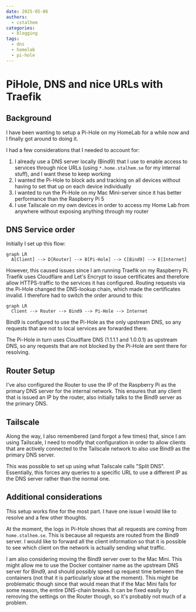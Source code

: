 ```yaml
---
date: 2025-05-06
authors:
  - cstalhem
categories:
  - blogging
tags:
  - dns
  - homelab
  - pi-hole
---
```


# PiHole, DNS and nice URLs with Traefik

## Background

I have been wanting to setup a Pi-Hole on my HomeLab for a while now and I finally got around to doing it.

<!-- end-excerpt -->

I had a few considerations that I needed to account for:

1. I already use a DNS server locally (Bind9) that I use to enable access to services through nice URLs (using `*.home.stalhem.se` for my internal stuff), and I want these to keep working
2. I wanted the Pi-Hole to block ads and tracking on all devices without having to set that up on each device individually
3. I wanted to run the Pi-Hole on my Mac Mini-server since it has better performance than the Raspberry Pi 5
4. I use Tailscale on my own devices in order to access my Home Lab from anywhere without exposing anything through my router

## DNS Service order

Initially I set up this flow:

```mermaid
graph LR
  A[Client] --> D[Router] --> B[Pi-Hole] --> C[Bind9] --> E[Internet]
```

However, this caused issues since I am running Traefik on my Raspberry Pi. Traefik uses Cloudflare and Let's Encrypt to issue certificates and therefore allow HTTPS-traffic to the services it has configured. Routing requests via the Pi-Hole changed the DNS-lookup chain, which made the certificates invalid. I therefore had to switch the order around to this:

```mermaid
graph LR
  Client --> Router --> Bind9 --> Pi-Hole --> Internet
```

Bind9 is configured to use the Pi-Hole as the only upstream DNS, so any requests that are not to local services are forwarded there.

The Pi-Hole in turn uses Cloudflare DNS (1.1.1.1 and 1.0.0.1) as upstream DNS, so any requests that are not blocked by the Pi-Hole are sent there for resolving.

## Router Setup

I've also configured the Router to use the IP of the Raspberry Pi as the primary DNS server for the internal network. This ensures that any client that is issued an IP by the router, also initially talks to the Bind9 server as the primary DNS.

## Tailscale

Along the way, I also remembered (and forgot a few times) that, since I am using Tailscale, I need to modify that configuration in order to allow clients that are actively connected to the Tailscale network to also use Bind9 as the primary DNS server.

This was possible to set up using what Tailscale calls "Split DNS". Essentially, this forces any queries to a specific URL to use a different IP as the DNS server rather than the normal one.

## Additional considerations

This setup works fine for the most part. I have one issue I would like to resolve and a few other thoughts.

At the moment, the logs in Pi-Hole shows that all requests are coming from `home.stalhem.se`. This is because all requests are routed from the Bind9 server. I would like to forward all the client information so that it is possible to see which client on the network is actually sending what traffic.

I am also considering moving the Bind9 server over to the Mac Mini. This might allow me to use the Docker container name as the upstream DNS server for Bind9, and should possibly speed up request time between the containers (not that it is particularly slow at the moment). This might be problematic though since that would mean that if the Mac Mini fails for some reason, the entire DNS-chain breaks. It can be fixed easily by removing the settings on the Router though, so it's probably not much of a problem.

